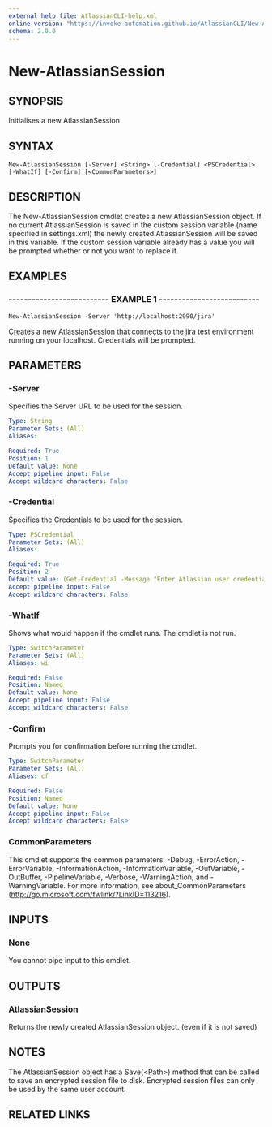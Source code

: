 ```yaml
---
external help file: AtlassianCLI-help.xml
online version: "https://invoke-automation.github.io/AtlassianCLI/New-AtlassianSession"
schema: 2.0.0
---
```


# New-AtlassianSession

## SYNOPSIS
Initialises a new AtlassianSession

## SYNTAX

```
New-AtlassianSession [-Server] <String> [-Credential] <PSCredential> [-WhatIf] [-Confirm] [<CommonParameters>]
```

## DESCRIPTION
The New-AtlassianSession cmdlet creates a new AtlassianSession object.
If no current AtlassianSession is saved in the custom session variable (name specified in settings.xml) the newly created AtlassianSession will be saved in this variable.
If the custom session variable already has a value you will be prompted whether or not you want to replace it.

## EXAMPLES

### -------------------------- EXAMPLE 1 --------------------------
```
New-AtlassianSession -Server 'http://localhost:2990/jira'
```

Creates a new AtlassianSession that connects to the jira test environment running on your localhost.
Credentials will be prompted.

## PARAMETERS

### -Server
Specifies the Server URL to be used for the session.

```yaml
Type: String
Parameter Sets: (All)
Aliases: 

Required: True
Position: 1
Default value: None
Accept pipeline input: False
Accept wildcard characters: False
```

### -Credential
Specifies the Credentials to be used for the session.

```yaml
Type: PSCredential
Parameter Sets: (All)
Aliases: 

Required: True
Position: 2
Default value: (Get-Credential -Message "Enter Atlassian user credentials")
Accept pipeline input: False
Accept wildcard characters: False
```

### -WhatIf
Shows what would happen if the cmdlet runs.
The cmdlet is not run.

```yaml
Type: SwitchParameter
Parameter Sets: (All)
Aliases: wi

Required: False
Position: Named
Default value: None
Accept pipeline input: False
Accept wildcard characters: False
```

### -Confirm
Prompts you for confirmation before running the cmdlet.

```yaml
Type: SwitchParameter
Parameter Sets: (All)
Aliases: cf

Required: False
Position: Named
Default value: None
Accept pipeline input: False
Accept wildcard characters: False
```

### CommonParameters
This cmdlet supports the common parameters: -Debug, -ErrorAction, -ErrorVariable, -InformationAction, -InformationVariable, -OutVariable, -OutBuffer, -PipelineVariable, -Verbose, -WarningAction, and -WarningVariable. For more information, see about_CommonParameters (http://go.microsoft.com/fwlink/?LinkID=113216).

## INPUTS

### None
You cannot pipe input to this cmdlet.

## OUTPUTS

### AtlassianSession
Returns the newly created AtlassianSession object. (even if it is not saved)

## NOTES
The AtlassianSession object has a Save(\<Path\>) method that can be called to save an encrypted session file to disk.
Encrypted session files can only be used by the same user account.

## RELATED LINKS

